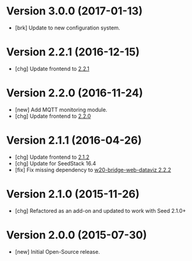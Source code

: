 # Version 3.0.0 (2017-01-13)

* [brk] Update to new configuration system.

# Version 2.2.1 (2016-12-15)

* [chg] Update frontend to [2.2.1](https://github.com/seedstack/w20-monitoring-addon/releases/tag/v2.2.1)

# Version 2.2.0 (2016-11-24)

* [new] Add MQTT monitoring module.
* [chg] Update frontend to [2.2.0](https://github.com/seedstack/w20-monitoring-addon/releases/tag/v2.2.0)

# Version 2.1.1 (2016-04-26)

* [chg] Update frontend to [2.1.2](https://github.com/seedstack/w20-monitoring-addon/releases/tag/v2.1.2)
* [chg] Update for SeedStack 16.4
* [fix] Fix missing dependency to [w20-bridge-web-dataviz 2.2.2](https://github.com/seedstack/w20-bridge-addon/releases/tag/v2.2.2)

# Version 2.1.0 (2015-11-26)

* [chg] Refactored as an add-on and updated to work with Seed 2.1.0+

# Version 2.0.0 (2015-07-30)

* [new] Initial Open-Source release.
